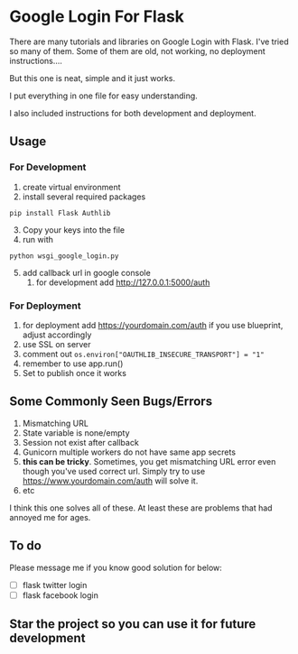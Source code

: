 # Google Login For Flask

There are many tutorials and libraries on Google Login with Flask. I've tried so many of them. Some of them are old, not working, no deployment instructions....

But this one is neat, simple and it just works.

I put everything in one file for easy understanding.

I also included instructions for both development and deployment.

## Usage

### For Development
1. create virtual environment
2. install several required packages

```
pip install Flask Authlib
```

3. Copy your keys into the file
4. run with
```
python wsgi_google_login.py
```

5. add callback url in google console
   1. for development add http://127.0.0.1:5000/auth
  
### For Deployment
1. for deployment add https://yourdomain.com/auth
   if you use blueprint, adjust accordingly
2. use SSL on server
3. comment out
   ```os.environ["OAUTHLIB_INSECURE_TRANSPORT"] = "1"```
4. remember to use app.run()
5. Set to publish once it works



## Some Commonly Seen Bugs/Errors

1. Mismatching URL
2. State variable is none/empty
3. Session not exist after callback
4. Gunicorn multiple workers do not have same app secrets
5. **this can be tricky**. Sometimes, you get mismatching URL error even though you've used correct url. Simply try to use https://www.yourdomain.com/auth will solve it.
6. etc

I think this one solves all of these. At least these are problems that had annoyed me for ages.

## To do
Please message me if you know good solution for below:
- [ ] flask twitter login
- [ ] flask facebook login

## Star the project so you can use it for future development

